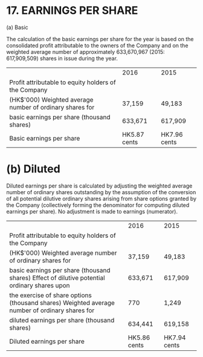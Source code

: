 # 17. EARNINGS PER SHARE  

(a) Basic  

The calculation of the basic earnings per share for the year is based on the consolidated profit attributable to the owners of the Company and on the weighted average number of approximately 633,670,967 (2015: 617,909,509) shares in issue during the year.  

<html><body><table><tr><td></td><td>2016</td><td>2015</td></tr><tr><td>Profit attributable to equity holders of the Company</td><td></td><td></td></tr><tr><td>(HK$'000) Weighted average number of ordinary shares for</td><td>37,159</td><td>49,183</td></tr><tr><td>basic earnings per share (thousand shares)</td><td>633,671</td><td>617,909</td></tr><tr><td>Basic earnings per share</td><td>HK5.87 cents</td><td>HK7.96 cents</td></tr></table></body></html>  

# (b) Diluted  

Diluted earnings per share is calculated by adjusting the weighted average number of ordinary shares outstanding by the assumption of the conversion of all potential dilutive ordinary shares arising from share options granted by the Company (collectively forming the denominator for computing diluted earnings per share). No adjustment is made to earnings (numerator).  

<html><body><table><tr><td></td><td>2016</td><td>2015</td></tr><tr><td>Profit attributable to equity holders of the Company</td><td></td><td></td></tr><tr><td>(HK$'000) Weighted average number of ordinary shares for</td><td>37,159</td><td>49,183</td></tr><tr><td>basic earnings per share (thousand shares) Effect of dilutive potential ordinary shares upon</td><td>633,671</td><td>617,909</td></tr><tr><td>the exercise of share options (thousand shares) Weighted average number of ordinary shares for</td><td>770</td><td>1,249</td></tr><tr><td>diluted earnings per share (thousand shares)</td><td>634,441</td><td>619,158</td></tr><tr><td>Diluted earnings per share</td><td>HK5.86 cents</td><td>HK7.94 cents</td></tr></table></body></html>  